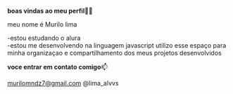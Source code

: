 **boas vindas ao meu perfil**🧙‍♂️

meu nome é Murilo lima

-estou estudando o alura  
-estou me desenvolvendo na linguagem javascript
utilizo esse espaço para minha organizaçao e compartilhamento dos meus projetos desenvolvidos

**voce entrar em contato comigo**📫

murilomndz7@gmail.com
@lima_alvvs
